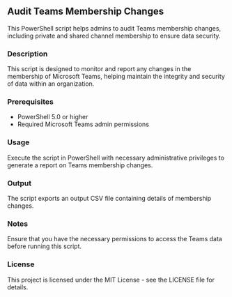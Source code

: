## Audit Teams Membership Changes
This PowerShell script helps admins to audit Teams membership changes, including private and shared channel membership to ensure data security.

### Description
This script is designed to monitor and report any changes in the membership of Microsoft Teams, helping maintain the integrity and security of data within an organization.

### Prerequisites
- PowerShell 5.0 or higher
- Required Microsoft Teams admin permissions

### Usage
Execute the script in PowerShell with necessary administrative privileges to generate a report on Teams membership changes.

### Output
The script exports an output CSV file containing details of membership changes.

### Notes
Ensure that you have the necessary permissions to access the Teams data before running this script.

### License
This project is licensed under the MIT License - see the LICENSE file for details.